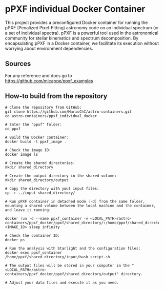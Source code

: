 # pPXF individual Docker Container

This project provides a preconfigured Docker container for running the pPXF (Penalized Pixel-Fitting) astronomy code on an individual spectrum (or a set of individual spectra). pPXF is a powerful tool used in the astronomical community for stellar kinematics and spectrum decomposition. By encapsulating pPXF in a Docker container, we facilitate its execution without worrying about environment dependencies.

## Sources

For any reference and docs go to https://github.com/micappe/ppxf_examples

## How-to build from the repository
```
# Clone the repository from GitHub:
git clone https://github.com/MarioChC/astro-containers.git
cd astro-containers/ppxf_individual_docker

# Enter the "ppxf" folder:
cd ppxf

# Build the Docker container:
docker build -t ppxf_image .

# Check the image ID:
docker image ls

# Create the shared directories:
mkdir shared_directory

# Create the output directory in the shared volume:
mkdir shared_directory/output

# Copy the directory with yout input files:
cp -r ../input shared_directory/

# Run pPXF container in detached mode (-d) from the same folder, mounting a shared volume between the local machine and the container, and leave it running:

docker run -d --name ppxf_container -v <LOCAL_PATH>/astro-containers/ppxf_docker/ppxf/shared_directory/:/home/ppxf/shared_directory/ <IMAGE_ID> sleep infinity

# Check the container ID:
docker ps

# Run the analysis with Starlight and the configuration files:
docker exec ppxf_container /home/ppxf/shared_directory/input/bash_script.sh

# The output files will be stored in your computer in the "<LOCAL_PATH>/astro-containers/ppxf_docker/ppxf/shared_directory/output" directory.

# Adjust your data files and execute it as you need.
```
